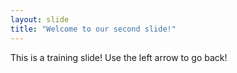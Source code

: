 ```yaml
---
layout: slide
title: "Welcome to our second slide!"
---
```

This is a training slide!
Use the left arrow to go back!
